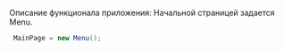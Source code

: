 Описание функционала приложения:
Начальной страницей задается Menu.
```cs
 MainPage = new Menu();
```

